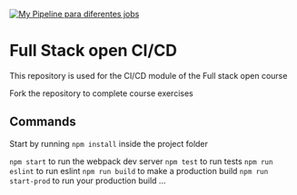 [![My Pipeline para diferentes jobs](https://github.com/GinoPaolo/pokedex-for-ci/actions/workflows/myPipeline.yml/badge.svg)](https://github.com/GinoPaolo/pokedex-for-ci/actions/workflows/myPipeline.yml)

# Full Stack open CI/CD

This repository is used for the CI/CD module of the Full stack open course

Fork the repository to complete course exercises

## Commands

Start by running `npm install` inside the project folder

`npm start` to run the webpack dev server
`npm test` to run tests
`npm run eslint` to run eslint
`npm run build` to make a production build
`npm run start-prod` to run your production build
...


